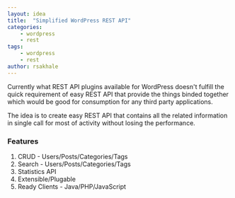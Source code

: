 ```yaml
---
layout: idea
title:  "Simplified WordPress REST API"
categories: 
    - wordpress
    - rest
tags:
    - wordpress
    - rest
author: rsakhale
---
```

Currently what REST API plugins available for WordPress doesn't fulfill the quick requirement of easy REST API that provide the things binded together which would be good for consumption for any third party applications.
<!--more-->
The idea is to create easy REST API that contains all the related information in single call for most of activity without losing the performance.

### Features

1. CRUD - Users/Posts/Categories/Tags
2. Search - Users/Posts/Categories/Tags
3. Statistics API
4. Extensible/Plugable
5. Ready Clients - Java/PHP/JavaScript
